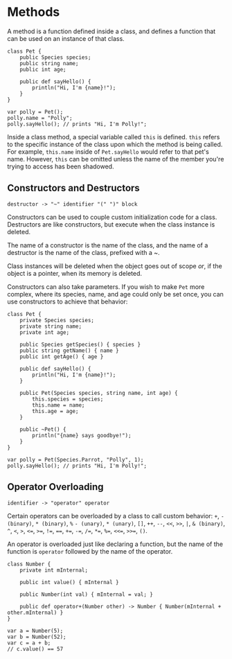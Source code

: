 # Methods

A method is a function defined inside a class, and defines a function that can be used on an instance of that class.

    class Pet {
        public Species species;
        public string name;
        public int age;

        public def sayHello() {
            println("Hi, I'm {name}!");
        }
    }

    var polly = Pet();
    polly.name = "Polly";
    polly.sayHello(); // prints "Hi, I'm Polly!";

Inside a class method, a special variable called `this` is defined. `this` refers to the specific instance of the class upon which the method is being called. For example, `this.name` inside of `Pet.sayHello` would refer to that pet's name. However, `this` can be omitted unless the name of the member you're trying to access has been shadowed.

## Constructors and Destructors

	destructor -> "~" identifier "(" ")" block

Constructors can be used to couple custom initialization code for a class. Destructors are like constructors, but execute when the class instance is deleted.

The name of a constructor is the name of the class, and the name of a destructor is the name of the class, prefixed with a ~.

Class instances will be deleted when the object goes out of scope _or_, if the object is a pointer, when its memory is deleted.

Constructors can also take parameters. If you wish to make `Pet` more complex, where its species, name, and age could only be set once, you can use constructors to achieve that behavior:

    class Pet {
        private Species species;
        private string name;
        private int age;

        public Species getSpecies() { species }
        public string getName() { name }
        public int getAge() { age }

        public def sayHello() {
            println("Hi, I'm {name}!");
        }

        public Pet(Species species, string name, int age) {
            this.species = species;
            this.name = name;
            this.age = age;
        }

        public ~Pet() {
            println("{name} says goodbye!");
        }
    }

    var polly = Pet(Species.Parrot, "Polly", 1);
    polly.sayHello(); // prints "Hi, I'm Polly!";

## Operator Overloading

	identifier -> "operator" operator

Certain operators can be overloaded by a class to call custom behavior: `+`, `- (binary)`, `* (binary)`, `%` `- (unary)`, `* (unary)`, `[]`, `++`, `--`, `<<`, `>>`, `|`, `& (binary)`, `^`, `<`, `>`, `<=`, `>=`, `!=`, `==`, `+=`, `-=`, `/=`, `*=`, `%=`, `<<=`, `>>=`, `()`.

An operator is overloaded just like declaring a function, but the name of the function is `operator` followed by the name of the operator.

    class Number {
        private int mInternal;

        public int value() { mInternal }

        public Number(int val) { mInternal = val; }

        public def operator+(Number other) -> Number { Number(mInternal + other.mInternal) }
    }

    var a = Number(5);
    var b = Number(52);
    var c = a + b;
    // c.value() == 57
